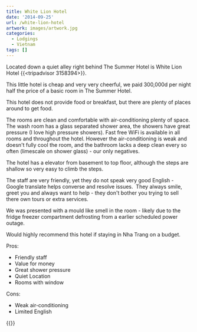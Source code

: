 ```yaml
---
title: White Lion Hotel
date: '2014-09-25'
url: /white-lion-hotel
artwork: images/artwork.jpg
categories:
  - Lodgings
  - Vietnam
tags: []
---
```


Located down a quiet alley right behind The Summer Hotel is White Lion Hotel {{<tripadvisor 3158394>}}.

This little hotel is cheap and very very cheerful, we paid 300,000d per night half the price of a basic room in The Summer Hotel.

This hotel does not provide food or breakfast, but there are plenty of places around to get food.

The rooms are clean and comfortable with air-conditioning plenty of space.  The wash room has a glass separated shower area, the showers have great pressure (I love high pressure showers). Fast free WiFi is available in all rooms and throughout the hotel. However the air-conditioning is weak and doesn't fully cool the room, and the bathroom lacks a deep clean every so often (limescale on shower glass) - our only negatives.

The hotel has a elevator from basement to top floor, although the steps are shallow so very easy to climb the steps.

The staff are very friendly, yet they do not speak very good English - Google translate helps converse and resolve issues.  They always smile, greet you and always want to help - they don't bother you trying to sell there own tours or extra services.

We was presented with a mould like smell in the room - likely due to the fridge freezer compartment defrosting from a earlier scheduled power outage.

Would highly recommend this hotel if staying in Nha Trang on a budget.

Pros:

- Friendly staff
- Value for money
- Great shower pressure
- Quiet Location
- Rooms with window

Cons:

- Weak air-conditioning
- Limited English


<!-- \[usrlist Service:4 Cleanliness:4 "Sleep Quality:4" Value:5 English:2 Overall:4.5\] -->

{{<place ChIJi89YoXxncDER23T-Sy4Fj9I>}}

<!-- [![Booking-dot-com](images/Booking-dot-com.png)](http://www.booking.com/hotel/vn/white-lion-nha-trang.en.html?aid=399308) -->

<!-- [![agoda-dot-com](images/agoda-dot-com.png)](http://www.agoda.com/white-lion-hotel-nha-trang/hotel/nha-trang-vn.html?cid=1649959) -->
